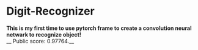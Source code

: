 # Digit-Recognizer
__This is my first time to use pytorch frame to create a convolution neural netwark to recognize object!__  
__ Public score: 0.97764.__
